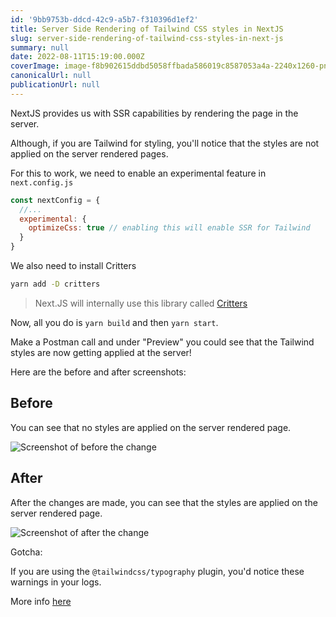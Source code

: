 ```yaml
---
id: '9bb9753b-ddcd-42c9-a5b7-f310396d1ef2'
title: Server Side Rendering of Tailwind CSS styles in NextJS
slug: server-side-rendering-of-tailwind-css-styles-in-next-js
summary: null
date: 2022-08-11T15:19:00.000Z
coverImage: image-f8b902615ddbd5058ffbada586019c8587053a4a-2240x1260-png
canonicalUrl: null
publicationUrl: null
---
```


NextJS provides us with SSR capabilities by rendering the page in the server.

Although, if you are Tailwind for styling, you'll notice that the styles are not
applied on the server rendered pages.

For this to work, we need to enable an experimental feature in `next.config.js`

```js
const nextConfig = {
  //...
  experimental: {
    optimizeCss: true // enabling this will enable SSR for Tailwind
  }
}
```

We also need to install Critters

```bash
yarn add -D critters
```

> Next.JS will internally use this library called
> [Critters](https://github.com/GoogleChromeLabs/critters)

Now, all you do is `yarn build` and then `yarn start`.

Make a Postman call and under "Preview" you could see that the Tailwind styles
are now getting applied at the server!

Here are the before and after screenshots:

## Before

You can see that no styles are applied on the server rendered page.

![Screenshot of before the change](https://cdn.sanity.io/images/bqrb5wuc/prod/38d40bbbf88060bc100235b53de8e48572e000b2-1920x1080.png)

## After

After the changes are made, you can see that the styles are applied on the
server rendered page.

![Screenshot of after the change](https://cdn.sanity.io/images/bqrb5wuc/prod/cae3ac5adf8bfff74cdbb00059838a48332493dd-1920x1080.png)

Gotcha:

If you are using the `@tailwindcss/typography` plugin, you'd notice these
warnings in your logs.

More info [here](https://github.com/tailwindlabs/tailwindcss/discussions/4722)
